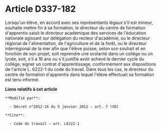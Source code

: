 # Article D337-182

Lorsqu'un élève, en accord avec ses représentants légaux s'il est mineur, souhaite mettre fin à sa formation, le directeur du
centre de formation d'apprentis saisit               le directeur académique des services de l'éducation nationale agissant
sur délégation du recteur d'académie, ou le directeur régional de l'alimentation, de l'agriculture et de la forêt, ou le
directeur interrégional de la mer afin que l'élève puisse, selon son souhait et en fonction de son projet, soit reprendre une
scolarité dans un collège ou un lycée, soit, s'il a 16 ans ou s'il justifie avoir achevé le dernier cycle du collège, signer
un contrat d'apprentissage, conformément aux dispositions de l'article L. 6222-1 du code du travail. Dans tous les cas, le
directeur du centre de formation d'apprentis dans lequel l'élève effectuait sa formation est tenu informé.

**Liens relatifs à cet article**

	**Modifié par**:

	  - Décret n°2012-16 du 5 janvier 2012 - art. 7 (VD)

	**Cite**:

	  - Code du travail - art. L6222-1
